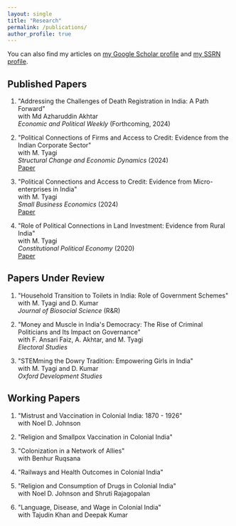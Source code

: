 ```yaml
---
layout: single
title: "Research"
permalink: /publications/
author_profile: true
---
```


You can also find my articles on [my Google Scholar profile](https://scholar.google.com/citations?hl=en&user=HeXslZEAAAAJ) and [my SSRN profile](https://papers.ssrn.com/sol3/cf_dev/AbsByAuth.cfm?per_id=2742099).

## Published Papers

1. "Addressing the Challenges of Death Registration in India: A Path Forward"  
   with Md Azharuddin Akhtar  
   *Economic and Political Weekly* (Forthcoming, 2024)

2. "Political Connections of Firms and Access to Credit: Evidence from the Indian Corporate Sector"  
   with M. Tyagi  
   *Structural Change and Economic Dynamics* (2024)  
   [Paper](https://doi.org/10.1016/j.strueco.2024.03.006)

3. "Political Connections and Access to Credit: Evidence from Micro-enterprises in India"  
   with M. Tyagi  
   *Small Business Economics* (2024)  
   [Paper](https://doi.org/10.1007/s11187-024-00950-y)

4. "Role of Political Connections in Land Investment: Evidence from Rural India"  
   with M. Tyagi  
   *Constitutional Political Economy* (2020)  
   [Paper](https://doi.org/10.1007/s10602-019-09293-3)

## Papers Under Review

1. "Household Transition to Toilets in India: Role of Government Schemes"  
   with M. Tyagi and D. Kumar  
   *Journal of Biosocial Science* (R&R)

2. "Money and Muscle in India's Democracy: The Rise of Criminal Politicians and Its Impact on Governance"  
   with F. Ansari Faiz, A. Akhtar, and M. Tyagi  
   *Electoral Studies*

3. "STEMming the Dowry Tradition: Empowering Girls in India"  
   with M. Tyagi and D. Kumar  
   *Oxford Development Studies*

## Working Papers

1. "Mistrust and Vaccination in Colonial India: 1870 - 1926"  
   with Noel D. Johnson

2. "Religion and Smallpox Vaccination in Colonial India"

3. "Colonization in a Network of Allies"  
   with Benhur Ruqsana

4. "Railways and Health Outcomes in Colonial India"

5. "Religion and Consumption of Drugs in Colonial India"  
   with Noel D. Johnson and Shruti Rajagopalan

6. "Language, Disease, and Wage in Colonial India"  
   with Tajudin Khan and Deepak Kumar